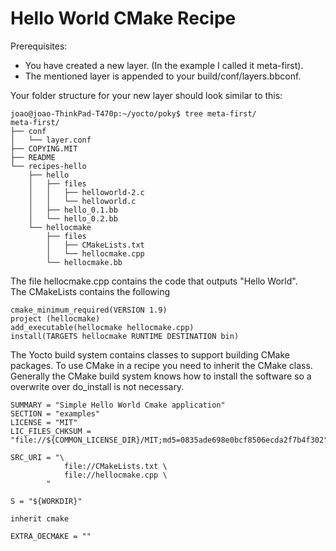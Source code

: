 # Hello World CMake Recipe

Prerequisites:

* You have created a new layer. (In the example I called it meta-first).
* The mentioned layer is appended to your build/conf/layers.bbconf.

Your folder structure for your new layer should look similar to this:

```console
joao@joao-ThinkPad-T470p:~/yocto/poky$ tree meta-first/
meta-first/
├── conf
│   └── layer.conf
├── COPYING.MIT
├── README
└── recipes-hello
    ├── hello
    │   ├── files
    │   │   ├── helloworld-2.c
    │   │   └── helloworld.c
    │   ├── hello_0.1.bb
    │   └── hello_0.2.bb
    └── hellocmake
        ├── files
        │   ├── CMakeLists.txt
        │   └── hellocmake.cpp
        └── hellocmake.bb

```

The file hellocmake.cpp contains the code that outputs "Hello World".  
The CMakeLists contains the following
```
cmake_minimum_required(VERSION 1.9)
project (hellocmake)
add_executable(hellocmake hellocmake.cpp)
install(TARGETS hellocmake RUNTIME DESTINATION bin)

```

The Yocto build system contains classes to support building CMake packages. To use CMake in a recipe you need to inherit the CMake class.
Generally the CMake build system knows how to install the software so a overwrite over do_install is not necessary.

```
SUMMARY = "Simple Hello World Cmake application"
SECTION = "examples"
LICENSE = "MIT"
LIC_FILES_CHKSUM = "file://${COMMON_LICENSE_DIR}/MIT;md5=0835ade698e0bcf8506ecda2f7b4f302"

SRC_URI = "\
            file://CMakeLists.txt \
            file://hellocmake.cpp \
        "

S = "${WORKDIR}"

inherit cmake

EXTRA_OECMAKE = ""
```

